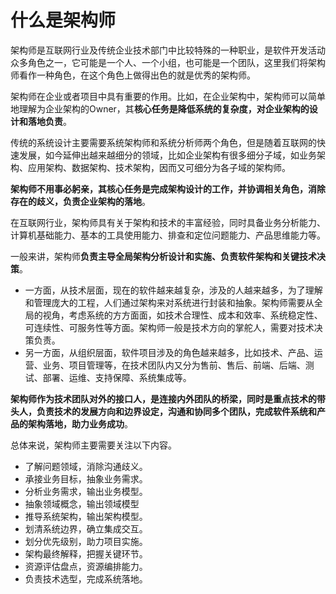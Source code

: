 # 什么是架构师

架构师是互联网行业及传统企业技术部门中比较特殊的一种职业，是软件开发活动众多角色之一，它可能是一个人、一个小组，也可能是一个团队，这里我们将架构师看作一种角色，在这个角色上做得出色的就是优秀的架构师。

架构师在企业或者项目中具有重要的作用。比如，在企业架构中，架构师可以简单地理解为企业架构的Owner，其**核心任务是降低系统的复杂度，对企业架构的设计和落地负责**。

传统的系统设计主要需要系统架构师和系统分析师两个角色，但是随着互联网的快速发展，如今延伸出越来越细分的领域，比如企业架构有很多细分子域，如业务架构、应用架构、数据架构、技术架构，因而又可细分为各子域的架构师。

**架构师不用事必躬亲，其核心任务是完成架构设计的工作，并协调相关角色，消除存在的歧义，负责企业架构的落地**。

在互联网行业，架构师具有关于架构和技术的丰富经验，同时具备业务分析能力、计算机基础能力、基本的工具使用能力、排查和定位问题能力、产品思维能力等。

一般来讲，架构师**负责主导全局架构分析设计和实施、负责软件架构和关键技术决策**。

- 一方面，从技术层面，现在的软件越来越复杂，涉及的人越来越多，为了理解和管理庞大的工程，人们通过架构来对系统进行封装和抽象。架构师需要从全局的视角，考虑系统的方方面面，如技术合理性、成本和效率、系统稳定性、可连续性、可服务性等方面。架构师一般是技术方向的掌舵人，需要对技术决策负责。
- 另一方面，从组织层面，软件项目涉及的角色越来越多，比如技术、产品、运营、业务、项目管理等，在技术团队内又分为售前、售后、前端、后端、测试、部署、运维、支持保障、系统集成等。

**架构师作为技术团队对外的接口人，是连接内外团队的桥梁，同时是重点技术的带头人，负责技术的发展方向和边界设定，沟通和协同多个团队，完成软件系统和产品的架构落地，助力业务成功**。

总体来说，架构师主要需要关注以下内容。

- 了解问题领域，消除沟通歧义。
- 承接业务目标，抽象业务需求。
- 分析业务需求，输出业务模型。
- 抽象领域概念，输出领域模型
- 推导系统架构，输出架构模型。
- 划清系统边界，确立集成交互。
- 划分优先级别，助力项目实施。
- 架构最终解释，把握关键环节。
- 资源评估盘点，资源编排能力。
- 负责技术选型，完成系统落地。
